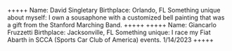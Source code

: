 +++++
Name: David Singletary
Birthplace: Orlando, FL
Something unique about myself: I own a sousaphone with a customized bell painting that was a gift from the Stanford Marching Band.
+++++
+++++
Name: Giancarlo Fruzzetti
Birthplace: Jacksonville, FL
Something unique: I race my Fiat Abarth in SCCA (Sports Car Club of America) events.
1/14/2023
+++++
